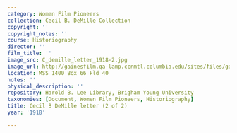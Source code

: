 ```yaml
---
category: Women Film Pioneers
collection: Cecil B. DeMille Collection
copyright: ''
copyright_notes: ''
course: Historiography
director: ''
film_title: ''
image_src: C_demille_letter_1918-2.jpg
image_url: http://gainesfilm.qa-lamp.ccnmtl.columbia.edu/sites/files/gainesfilm/images/C_demille_letter_1918-2.jpg
location: MSS 1400 Box 66 Fld 40
notes: ''
physical_description: ''
repository: Harold B. Lee Library, Brigham Young University
taxonomies: [Document, Women Film Pioneers, Historiography]
title: Cecil B DeMille letter (2 of 2)
year: '1918'

---
```

